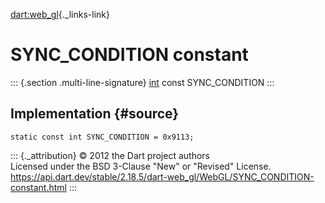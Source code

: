 [dart:web\_gl](../../dart-web_gl/dart-web_gl-library){._links-link}

SYNC\_CONDITION constant
========================

::: {.section .multi-line-signature}
[int](../../dart-core/int-class) const SYNC\_CONDITION
:::

Implementation {#source}
--------------

``` {.language-dart data-language="dart"}
static const int SYNC_CONDITION = 0x9113;
```

::: {._attribution}
© 2012 the Dart project authors\
Licensed under the BSD 3-Clause \"New\" or \"Revised\" License.\
<https://api.dart.dev/stable/2.18.5/dart-web_gl/WebGL/SYNC_CONDITION-constant.html>
:::
